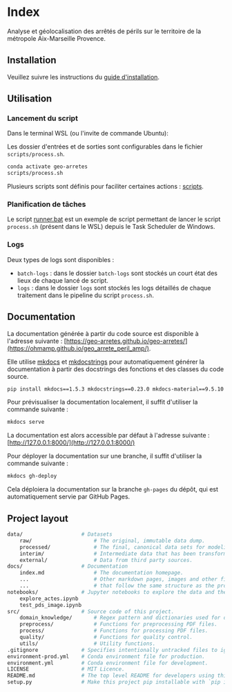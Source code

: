 # Index

Analyse et géolocalisation des arrêtés de périls sur le territoire de la métropole Aix-Marseille Provence.

## Installation

Veuillez suivre les instructions du [guide d'installation](install).

## Utilisation

### Lancement du script

Dans le terminal WSL (ou l'invite de commande Ubuntu):

Les dossier d'entrées et de sorties sont configurables dans le fichier `scripts/process.sh`.

```sh
conda activate geo-arretes
scripts/process.sh
```

Plusieurs scripts sont définis pour faciliter certaines actions : [scripts](Scripts/scripts).

### Planification de tâches

Le script [runner.bat](https://github.com/ohmamp/geo_arrete_peril_amp/blob/main/runner.bat) est un exemple de script permettant de lancer le script `process.sh` (présent dans le WSL) depuis le Task Scheduler de Windows.

### Logs

Deux types de logs sont disponibles :

- `batch-logs` : dans le dossier `batch-logs` sont stockés un court état des lieux de chaque lancé de script.
- `logs` : dans le dossier `logs` sont stockés les logs détaillés de chaque traitement dans le pipeline du script `process.sh`.

## Documentation

La documentation générée à partir du code source est disponible à l'adresse suivante : [https://geo-arretes.github.io/geo-arretes/](https://ohmamp.github.io/geo_arrete_peril_amp/).

Elle utilise [mkdocs](https://www.mkdocs.org/) et [mkdocstrings](https://mkdocstrings.github.io/) pour automatiquement générer la documentation à partir des docstrings des fonctions et des classes du code source.

```sh
pip install mkdocs==1.5.3 mkdocstrings==0.23.0 mkdocs-material==9.5.10
```

Pour prévisualiser la documentation localement, il suffit d'utiliser la commande suivante :

```sh
mkdocs serve
```

La documentation est alors accessible par défaut à l'adresse suivante : [http://127.0.0.1:8000/](http://127.0.0.1:8000/)

Pour déployer la documentation sur une branche, il suffit d'utiliser la commande suivante :

```sh
mkdocs gh-deploy
```

Cela déploiera la documentation sur la branche `gh-pages` du dépôt, qui est automatiquement servie par GitHub Pages.

## Project layout

```sh
data/                   # Datasets
    raw/                    # The original, immutable data dump.
    processed/              # The final, canonical data sets for modeling.
    interim/                # Intermediate data that has been transformed.
    external/               # Data from third party sources.
docs/                   # Documentation
    index.md                # The documentation homepage.
    ...                     # Other markdown pages, images and other files .
    ...                     # that follow the same structure as the project.
notebooks/              # Jupyter notebooks to explore the data and the code.
    explore_actes.ipynb
    test_pds_image.ipynb
src/                    # Source code of this project.
    domain_knowledge/       # Regex pattern and dictionaries used for data extraction.
    preprocess/             # Functions for preprocessing PDF files.
    process/                # Functions for processing PDF files.
    quality/                # Functions for quality control.
    utils/                  # Utility functions.
.gitignore              # Specifies intentionally untracked files to ignore.
environment-prod.yml    # Conda environment file for production.
environment.yml         # Conda environment file for development.
LICENSE                 # MIT Licence.
README.md               # The top level README for developers using this project.
setup.py                # Make this project pip installable with `pip install -e`
```

